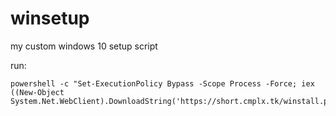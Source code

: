 # winsetup
my custom windows 10 setup script

run:

```
powershell -c "Set-ExecutionPolicy Bypass -Scope Process -Force; iex ((New-Object System.Net.WebClient).DownloadString('https://short.cmplx.tk/winstall.ps1'))"
```
